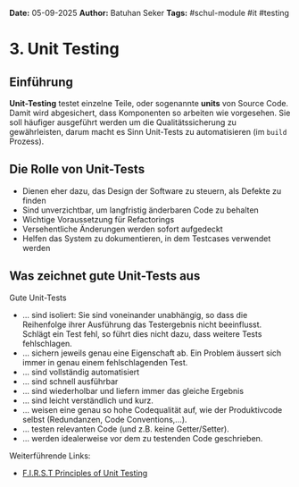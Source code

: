 
**Date:** 05-09-2025
**Author:** Batuhan Seker
**Tags:** #schul-module #it #testing 
# 3. Unit Testing

## Einführung

**Unit-Testing** testet einzelne Teile, oder sogenannte **units** von Source Code. Damit wird abgesichert, dass Komponenten so arbeiten wie vorgesehen. Sie soll häufiger ausgeführt werden um die Qualitätssicherung zu gewährleisten, darum macht es Sinn Unit-Tests zu automatisieren (im `build` Prozess). 

## Die Rolle von Unit-Tests

- Dienen eher dazu, das Design der Software zu steuern, als Defekte zu finden
- Sind unverzichtbar, um langfristig änderbaren Code zu behalten
- Wichtige Voraussetzung für Refactorings
- Versehentliche Änderungen werden sofort aufgedeckt
- Helfen das System zu dokumentieren, in dem Testcases verwendet werden

## Was zeichnet gute Unit-Tests aus

Gute Unit-Tests

- ... sind isoliert: Sie sind voneinander unabhängig, so dass die Reihenfolge ihrer Ausführung das Testergebnis nicht beeinflusst. Schlägt ein Test fehl, so führt dies nicht dazu, dass weitere Tests fehlschlagen.
- ... sichern jeweils genau eine Eigenschaft ab. Ein Problem äussert sich immer in genau einem fehlschlagenden Test.
- ... sind vollständig automatisiert
- ... sind schnell ausführbar
- ... sind wiederholbar und liefern immer das gleiche Ergebnis
- ... sind leicht verständlich und kurz.
- ... weisen eine genau so hohe Codequalität auf, wie der Produktivcode selbst (Redundanzen, Code Conventions,...).
- ... testen relevanten Code (und z.B. keine Getter/Setter).
- ... werden idealerweise vor dem zu testenden Code geschrieben.

Weiterführende Links:

- [F.I.R.S.T Principles of Unit Testing](https://github.com/tekguard/Principles-of-Unit-Testing)